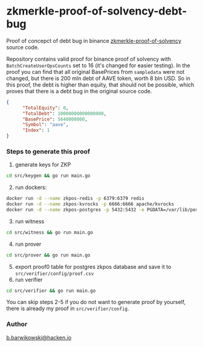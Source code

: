 # zkmerkle-proof-of-solvency-debt-bug

Proof of concepct of debt bug in binance [zkmerkle-proof-of-solvency](https://github.com/binance/zkmerkle-proof-of-solvency) source code.

Repository contains valid proof for binance proof of solvency with `BatchCreateUserOpsCounts` set to 16 (it's changed for easier testing). In the proof you can find that all original BasePrices from `sampledata` were not changed, but there is 200 mln debt of AAVE token, worth 8 bln USD. So in this proof, the debt is higher than equity, that should not be possible, which proves that there is a debt bug in the original source code.

```json
{
      "TotalEquity": 0,
      "TotalDebt": 10000000000000000,
      "BasePrice": 5640000000,
      "Symbol": "aave",
      "Index": 1
}
```

### Steps to generate this proof

1. generate keys for ZKP
```bash
cd src/keygen && go run main.go
```
2. run dockers:
```bash
docker run -d --name zkpos-redis -p 6379:6379 redis
docker run -d --name zkpos-kvrocks -p 6666:6666 apache/kvrocks
docker run -d --name zkpos-postgres -p 5432:5432 -e PGDATA=/var/lib/postgresql/data/pgdata -e POSTGRES_PASSWORD=zkpos@123 -e POSTGRES_USER=postgres -e POSTGRES_DB=zkpos postgres
```
3. run witness
```bash
cd src/witness && go run main.go
```
4. run prover
```bash
cd src/prover && go run main.go
```
5. export proof0 table for postgres zkpos database and save it to `src/verifier/config/proof.csv`
6. run verifier
```bash
cd src/verifier && go run main.go
```

You can skip steps 2-5 if you do not want to generate proof by yourself, there is already my proof in `src/verifier/config`.

### Author

b.barwikowski@hacken.io
